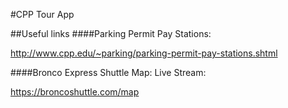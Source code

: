 #CPP Tour App

##Useful links
####Parking Permit Pay Stations:

http://www.cpp.edu/~parking/parking-permit-pay-stations.shtml

####Bronco Express Shuttle Map: Live Stream:

https://broncoshuttle.com/map
